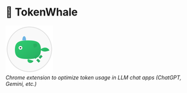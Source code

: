 # 🐋 TokenWhale

![TokenWhale Logo](./images/whale_svg.png)  
*Chrome extension to optimize token usage in LLM chat apps (ChatGPT, Gemini, etc.)*
